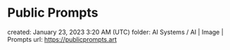 # Public Prompts

created: January 23, 2023 3:20 AM (UTC)
folder: AI Systems / AI | Image | Prompts
url: https://publicprompts.art